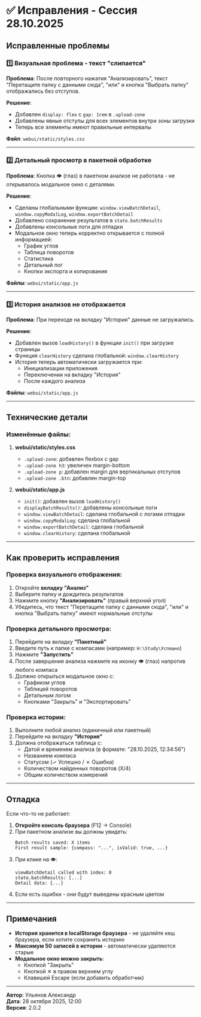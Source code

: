 # ✅ Исправления - Сессия 28.10.2025

## Исправленные проблемы

### 1️⃣ Визуальная проблема - текст "слипается"
**Проблема**: После повторного нажатия "Анализировать", текст "Перетащите папку с данными сюда", "или" и кнопка "Выбрать папку" отображались без отступов.

**Решение**:
- Добавлен `display: flex` с `gap: 1rem` в `.upload-zone`
- Добавлены явные отступы для всех элементов внутри зоны загрузки
- Теперь все элементы имеют правильные интервалы

**Файл**: `webui/static/styles.css`

---

### 2️⃣ Детальный просмотр в пакетной обработке
**Проблема**: Кнопка 👁️ (глаз) в пакетном анализе не работала - не открывалось модальное окно с деталями.

**Решение**:
- Сделаны глобальными функции: `window.viewBatchDetail`, `window.copyModalLog`, `window.exportBatchDetail`
- Добавлено сохранение результатов в `state.batchResults`
- Добавлены консольные логи для отладки
- Модальное окно теперь корректно открывается с полной информацией:
  - График углов
  - Таблица поворотов
  - Статистика
  - Детальный лог
  - Кнопки экспорта и копирования

**Файлы**: `webui/static/app.js`

---

### 3️⃣ История анализов не отображается
**Проблема**: При переходе на вкладку "История" данные не загружались.

**Решение**:
- Добавлен вызов `loadHistory()` в функции `init()` при загрузке страницы
- Функция `clearHistory` сделана глобальной: `window.clearHistory`
- История теперь автоматически загружается при:
  - Инициализации приложения
  - Переключении на вкладку "История"
  - После каждого анализа

**Файлы**: `webui/static/app.js`

---

## Технические детали

### Изменённые файлы:

1. **webui/static/styles.css**
   - `.upload-zone`: добавлен flexbox с gap
   - `.upload-zone h3`: увеличен margin-bottom
   - `.upload-zone p`: добавлен margin для вертикальных отступов
   - `.upload-zone .btn`: добавлен margin-top

2. **webui/static/app.js**
   - `init()`: добавлен вызов `loadHistory()`
   - `displayBatchResults()`: добавлены консольные логи
   - `window.viewBatchDetail`: сделана глобальной с логами отладки
   - `window.copyModalLog`: сделана глобальной
   - `window.exportBatchDetail`: сделана глобальной
   - `window.clearHistory`: сделана глобальной

---

## Как проверить исправления

### Проверка визуального отображения:
1. Откройте **вкладку "Анализ"**
2. Выберите папку и дождитесь результатов
3. Нажмите кнопку **"Анализировать"** (правый верхний угол)
4. Убедитесь, что текст "Перетащите папку с данными сюда", "или" и кнопка "Выбрать папку" имеют нормальные отступы

### Проверка детального просмотра:
1. Перейдите на вкладку **"Пакетный"**
2. Введите путь к папке с компасами (например: `H:\Study\Успешно`)
3. Нажмите **"Запустить"**
4. После завершения анализа нажмите на иконку 👁️ (глаз) напротив любого компаса
5. Должно открыться модальное окно с:
   - Графиком углов
   - Таблицей поворотов
   - Детальным логом
   - Кнопками "Закрыть" и "Экспортировать"

### Проверка истории:
1. Выполните любой анализ (единичный или пакетный)
2. Перейдите на вкладку **"История"**
3. Должна отображаться таблица с:
   - Датой и временем анализа (в формате: "28.10.2025, 12:34:56")
   - Названием компаса
   - Статусом (✓ Успешно / ✗ Ошибка)
   - Количеством найденных поворотов (X/4)
   - Общим количеством измерений

---

## Отладка

Если что-то не работает:

1. **Откройте консоль браузера** (F12 → Console)
2. При пакетном анализе вы должны увидеть:
   ```
   Batch results saved: X items
   First result sample: {compass: "...", isValid: true, ...}
   ```
3. При клике на 👁️:
   ```
   viewBatchDetail called with index: 0
   state.batchResults: [...]
   Detail data: {...}
   ```
4. Если есть ошибки - они будут выведены красным цветом

---

## Примечания

- **История хранится в localStorage браузера** - не удаляйте кеш браузера, если хотите сохранить историю
- **Максимум 50 записей в истории** - автоматически удаляются старые
- **Модальное окно можно закрыть**:
  - Кнопкой "Закрыть"
  - Кнопкой ✕ в правом верхнем углу
  - Клавишей Escape (если добавить обработчик)

---

**Автор**: Ульянов Александр  
**Дата**: 28 октября 2025, 12:00  
**Версия**: 2.0.2


